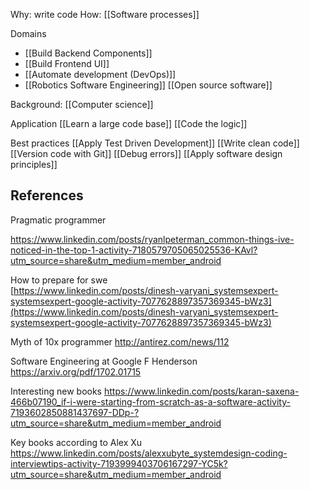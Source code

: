 Why: write code
How: [[Software processes]]

Domains
* [[Build Backend Components]]
* [[Build Frontend UI]]
* [[Automate development (DevOps)]]
* [[Robotics Software Engineering]]
[[Open source software]]

Background: [[Computer science]]

Application
[[Learn a large code base]]
[[Code the logic]]

Best practices
[[Apply Test Driven Development]]
[[Write clean code]]
[[Version code with Git]]
[[Debug errors]]
[[Apply software design principles]]

## References
Pragmatic programmer

https://www.linkedin.com/posts/ryanlpeterman_common-things-ive-noticed-in-the-top-1-activity-7180579705065025536-KAvl?utm_source=share&utm_medium=member_android

How to prepare for swe  
[https://www.linkedin.com/posts/dinesh-varyani_systemsexpert-systemsexpert-google-activity-7077628897357369345-bWz3](https://www.linkedin.com/posts/dinesh-varyani_systemsexpert-systemsexpert-google-activity-7077628897357369345-bWz3)

Myth of 10x programmer
http://antirez.com/news/112

Software Engineering at Google F Henderson
https://arxiv.org/pdf/1702.01715

Interesting new books
https://www.linkedin.com/posts/karan-saxena-466b07190_if-i-were-starting-from-scratch-as-a-software-activity-7193602850881437697-DDp-?utm_source=share&utm_medium=member_android

Key books according to Alex Xu
https://www.linkedin.com/posts/alexxubyte_systemdesign-coding-interviewtips-activity-7193999403706167297-YC5k?utm_source=share&utm_medium=member_android